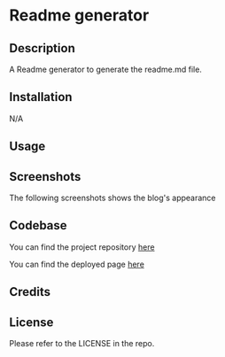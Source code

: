 # Readme generator

## Description

A Readme generator to generate the readme.md file.

## Installation

N/A

## Usage

## Screenshots

The following screenshots shows the blog's appearance

## Codebase

You can find the project repository [here]()

You can find the deployed page [here]()

## Credits

## License

Please refer to the LICENSE in the repo.
